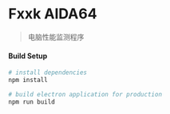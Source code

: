 # Fxxk AIDA64

> 电脑性能监测程序

#### Build Setup

``` bash
# install dependencies
npm install

# build electron application for production
npm run build
```

